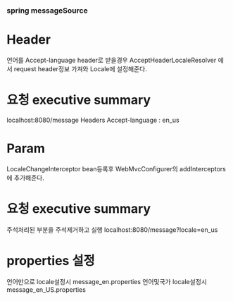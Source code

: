 ### spring messageSource

# Header
언어를 Accept-language header로 받을경우 AcceptHeaderLocaleResolver 에서
request header정보 가져와 Locale에 설정해준다.

# 요청 executive summary

localhost:8080/message
Headers
Accept-language : en_us


# Param
LocaleChangeInterceptor bean등록후 WebMvcConfigurer의 addInterceptors에 추가해준다.

# 요청 executive summary

주석처리된 부분을 주석제거하고 실행
localhost:8080/message?locale=en_us

# properties 설정
언어만으로 locale설정시 message_en.properties
언어및국가 locale설정시 message_en_US.properties

